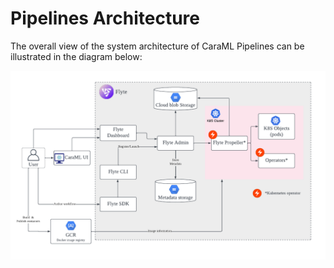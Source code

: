 # Pipelines Architecture

The overall view of the system architecture of CaraML Pipelines can be illustrated in the diagram below:

![Pipelines Architecture](../../.gitbook/assets/dap_architecture.png)
